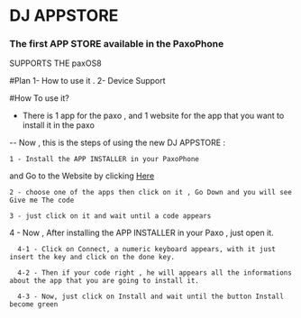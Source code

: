 # DJ APPSTORE
### The first APP STORE available in the PaxoPhone

 SUPPORTS THE paxOS8 

#Plan
1- How to use it .
2- Device Support

#How To use it?

- There is 1 app for the paxo , and 1 website for the app that you want to install it in the paxo

-- Now , this is the steps of using the new DJ APPSTORE :

    1 - Install the APP INSTALLER in your PaxoPhone 
 
   and Go to the Website by clicking <a href="">Here</a>
    
    2 - choose one of the apps then click on it , Go Down and you will see Give me The code
    
    3 - just click on it and wait until a code appears
    
   4 - Now , After installing the APP INSTALLER in your Paxo , just open it.
    
      4-1 - Click on Connect, a numeric keyboard appears, with it just insert the key and click on the done key.
      
      4-2 - Then if your code right , he will appears all the informations about the app that you are going to install it.
      
      4-3 - Now, just click on Install and wait until the button Install become green

  

